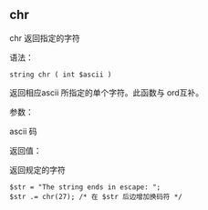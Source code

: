 ## chr

chr 返回指定的字符

语法：

```
string chr ( int $ascii )
```

返回相应ascii 所指定的单个字符。此函数与 ord互补。

参数：

ascii 码

返回值：

返回规定的字符

```
$str = "The string ends in escape: ";
$str .= chr(27); /* 在 $str 后边增加换码符 */
```



